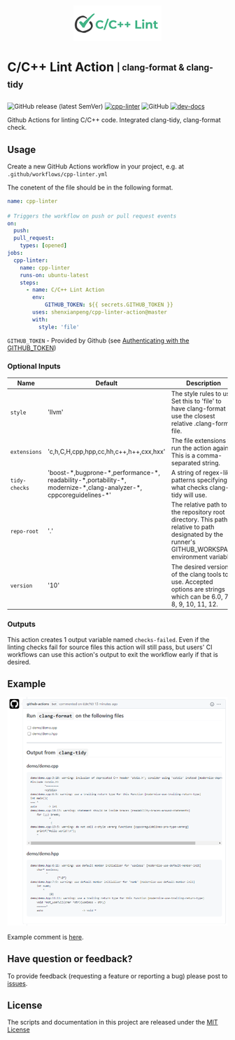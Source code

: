 <p align="center">
 <img src="docs/images/logo.png" alt="icon">
</p>
<!--intro-start-->

# C/C++ Lint Action <sub><sup>| clang-format & clang-tidy</sup></sub>

![GitHub release (latest SemVer)](https://img.shields.io/github/v/release/shenxianpeng/cpp-linter-action)
[![cpp-linter](https://github.com/shenxianpeng/cpp-linter-action/actions/workflows/cpp-linter.yml/badge.svg)](https://github.com/shenxianpeng/cpp-linter-action/actions/workflows/cpp-linter.yml)
![GitHub](https://img.shields.io/github/license/shenxianpeng/cpp-linter-action?label=license)
[![dev-docs](https://github.com/shenxianpeng/cpp-linter-action/actions/workflows/build-docs.yml/badge.svg)](https://shenxianpeng.github.io/cpp-linter-action)

Github Actions for linting C/C++ code. Integrated clang-tidy, clang-format check.

## Usage

Create a new GitHub Actions workflow in your project, e.g. at `.github/workflows/cpp-linter.yml`

The conetent of the file should be in the following format.

```yaml
name: cpp-linter

# Triggers the workflow on push or pull request events
on:
  push:
  pull_request:
    types: [opened]
jobs:
  cpp-linter:
    name: cpp-linter
    runs-on: ubuntu-latest
    steps:
      - name: C/C++ Lint Action
        env:
            GITHUB_TOKEN: ${{ secrets.GITHUB_TOKEN }}
        uses: shenxianpeng/cpp-linter-action@master
        with:
          style: 'file'
```

`GITHUB_TOKEN` - Provided by Github (see [Authenticating with the GITHUB_TOKEN](https://docs.github.com/en/actions/reference/authentication-in-a-workflow))

### Optional Inputs

| Name | Default | Description |
|------------|---------------|-------------|
| `style` | 'llvm' | The style rules to use. Set this to 'file' to have clang-format use the closest relative .clang-format file. |
| `extensions` | 'c,h,C,H,cpp,hpp,cc,hh,c++,h++,cxx,hxx' | The file extensions to run the action against. This is a comma-separated string. |
| `tidy-checks` | 'boost-\*,bugprone-\*,performance-\*,<br>readability-\*,portability-\*,<br>modernize-\*,clang-analyzer-\*,<br>cppcoreguidelines-\*' | A string of regex-like patterns specifying what checks clang-tidy will use.|
| `repo-root` | '.' | The relative path to the repository root directory. This path is relative to path designated by the runner's GITHUB_WORKSPACE environment variable. |
| `version` | '10' | The desired version of the clang tools to use. Accepted options are strings which can be 6.0, 7, 8, 9, 10, 11, 12. |

### Outputs

This action creates 1 output variable named `checks-failed`. Even if the linting checks fail for source files this action will still pass, but users' CI workflows can use this action's output to exit the workflow early if that is desired.

## Example
<!--intro-end-->
![github-actions bot](./docs/images/result.png)
<!--footer-start-->
Example comment is [here](https://github.com/shenxianpeng/cpp-linter-action/pull/5#commitcomment-55252014).

## Have question or feedback?

To provide feedback (requesting a feature or reporting a bug) please post to [issues](https://github.com/shenxianpeng/cpp-linter-action/issues).


## License

The scripts and documentation in this project are released under the [MIT License](https://github.com/shenxianpeng/cpp-linter-action/blob/master/LICENSE)
<!--footer-end-->
